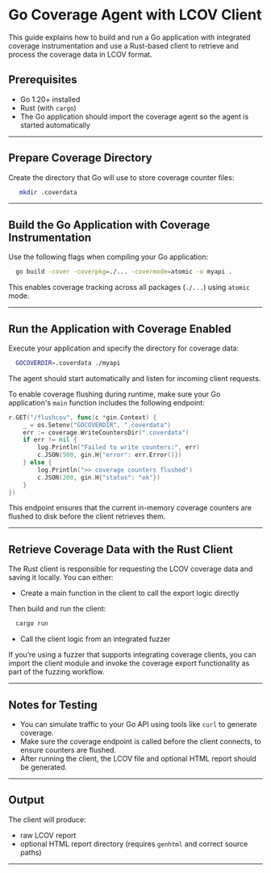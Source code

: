 # Go Coverage Agent with LCOV Client

This guide explains how to build and run a Go application with integrated coverage instrumentation and use a Rust-based client to retrieve and process the coverage data in LCOV format.

## Prerequisites

- Go 1.20+ installed
- Rust (with `cargo`)
- The Go application should import the coverage agent so the agent is started automatically

---

## Prepare Coverage Directory

Create the directory that Go will use to store coverage counter files:

```bash
   mkdir .coverdata
```

---

## Build the Go Application with Coverage Instrumentation

Use the following flags when compiling your Go application:

```bash
  go build -cover -coverpkg=./... -covermode=atomic -o myapi .
```

This enables coverage tracking across all packages (`./...`) using `atomic` mode.

---

## Run the Application with Coverage Enabled

Execute your application and specify the directory for coverage data:

```bash
  GOCOVERDIR=.coverdata ./myapi
```

The agent should start automatically and listen for incoming client requests.

To enable coverage flushing during runtime, make sure your Go application's `main` function includes the following endpoint:

```go
r.GET("/flushcov", func(c *gin.Context) {
    _ = os.Setenv("GOCOVERDIR", ".coverdata")
    err := coverage.WriteCountersDir(".coverdata")
    if err != nil {
        log.Println("Failed to write counters:", err)
        c.JSON(500, gin.H{"error": err.Error()})
    } else {
        log.Println(">> coverage counters flushed")
        c.JSON(200, gin.H{"status": "ok"})
    }
})
```

This endpoint ensures that the current in-memory coverage counters are flushed to disk before the client retrieves them.

---

## Retrieve Coverage Data with the Rust Client

The Rust client is responsible for requesting the LCOV coverage data and saving it locally. You can either:

- Create a main function in the client to call the export logic directly


Then build and run the client:

```bash
  cargo run
```

- Call the client logic from an integrated fuzzer

If you’re using a fuzzer that supports integrating coverage clients, you can import the client module and invoke the coverage export functionality as part of the fuzzing workflow.

---

## Notes for Testing

- You can simulate traffic to your Go API using tools like `curl` to generate coverage.
- Make sure the coverage endpoint is called before the client connects, to ensure counters are flushed.
- After running the client, the LCOV file and optional HTML report should be generated.

---

## Output

The client will produce:
-  raw LCOV report
-  optional HTML report directory (requires `genhtml` and correct source paths)

---